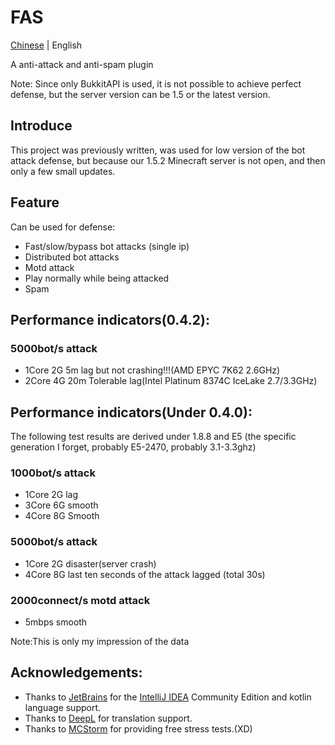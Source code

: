 # FAS

[Chinese](doc/zh_cn.md) | English

A anti-attack and anti-spam plugin

Note: Since only BukkitAPI is used, it is not possible to achieve perfect defense, but the server version can be 1.5 or
the latest version.

## Introduce

This project was previously written, was used for low version of the bot attack defense, but because our 1.5.2 Minecraft
server is not open, and then only a few small updates.

## Feature

Can be used for defense:

- Fast/slow/bypass bot attacks (single ip)
- Distributed bot attacks
- Motd attack
- Play normally while being attacked
- Spam

## Performance indicators(0.4.2):

### 5000bot/s attack

- 1Core 2G 5m lag but not crashing!!!(AMD EPYC 7K62 2.6GHz)
- 2Core 4G 20m Tolerable lag(Intel Platinum 8374C IceLake 2.7/3.3GHz)

## Performance indicators(Under 0.4.0):

The following test results are derived under 1.8.8 and E5 (the specific generation I forget, probably E5-2470, probably
3.1-3.3ghz)

### 1000bot/s attack

- 1Core 2G lag
- 3Core 6G smooth
- 4Core 8G Smooth

### 5000bot/s attack

- 1Core 2G disaster(server crash)
- 4Core 8G last ten seconds of the attack lagged (total 30s)

### 2000connect/s motd attack

- 5mbps smooth

Note:This is only my impression of the data

## Acknowledgements:

- Thanks to [JetBrains](https://www.jetbrains.com/) for the [IntelliJ IDEA](https://www.jetbrains.com/idea/download/)
  Community Edition and kotlin language support.
- Thanks to [DeepL](https://www.deepl.com/) for translation support.
- Thanks to [MCStorm](https://mcstorm.ru/) for providing free stress tests.(XD)